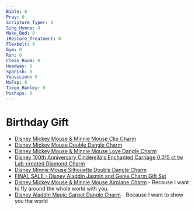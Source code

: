 ```yaml
---
Bible: 0
Pray: 0
Scripture_Typer: 0
Sing_Hymns: 0
Make_Bed: 0
iRestore_Treatment: 0
Flexbelt: 0
Gym: 0
Run: 0
Clean_Room: 0
Headway: 0
Spanish: 0
Yousicion: 0
NoFap: 0
Tiege_Hanley: 0
Pushups: 0
---
```


# Birthday Gift

- [Disney Mickey Mouse & Minnie Mouse Clip Charm](https://us.pandora.net/en/charms-bracelets/charms/charms/disney-mickey-mouse-minnie-mouse-clip-charm/790111C01.html#cgid=charms)
- [Disney Mickey Mouse Double Dangle Charm](https://us.pandora.net/en/charms-bracelets/charms/charms/disney-mickey-mouse-double-dangle-charm/780112C01.html)
- [Disney Mickey Mouse & Minnie Mouse Love Dangle Charm](https://us.pandora.net/en/charms-bracelets/charms/dangle-charms/disney-mickey-mouse-minnie-mouse-love-dangle-charm/797769CZR.html)
- [Disney 100th Anniversary Cinderella's Enchanted Carriage 0.015 ct tw Lab-created Diamond Charm](https://us.pandora.net/en/collections/disney/disney-100th-anniversary-cinderellas-enchanted-carriage-0.015-ct-tw-lab-created-diamond-charm/792553C01.html)
- [Disney Minnie Mouse Silhouette Double Dangle Charm](https://us.pandora.net/en/charms-bracelets/charms/charms/disney-minnie-mouse-silhouette-double-dangle-charm/782615C01.html)
- [FINAL SALE - Disney Aladdin Jasmin and Genie Charm Gift Set](https://us.pandora.net/en/gifts/featured-gifting/gift-sets/final-sale---disney-aladdin-jasmin-and-genie-charm-gift-set/B801994.html)
- [Disney Mickey Mouse & Minnie Mouse Airplane Charm](https://us.pandora.net/en/charms-bracelets/charms/charms/disney-mickey-mouse-minnie-mouse-airplane-charm/790108C00.html#cgid=charms) - Because I want to fly around the whole world with you.
- [Disney Aladdin Magic Carpet Dangle Charm](https://us.pandora.net/en/charms-bracelets/charms/charms/disney-aladdin-magic-carpet-dangle-charm/792346C01.html) - Because I want to show you the world


